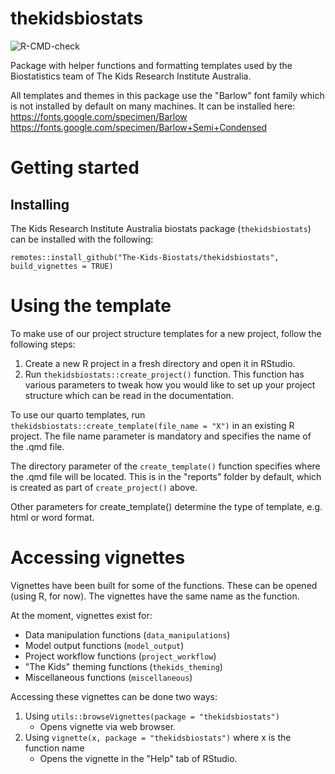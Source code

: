 # thekidsbiostats

![R-CMD-check](https://github.com/The-Kids-Biostats/thekidsbiostats/actions/workflows/R-CMD-check.yaml/badge.svg)

Package with helper functions and formatting templates used by the Biostatistics team of The Kids Research Institute Australia.

All templates and themes in this package use the "Barlow" font family which is not installed by default on many machines. It can be installed here: 
https://fonts.google.com/specimen/Barlow
https://fonts.google.com/specimen/Barlow+Semi+Condensed

# Getting started

## Installing

The Kids Research Institute Australia biostats package (`thekidsbiostats`) can be installed with the following:

```         
remotes::install_github("The-Kids-Biostats/thekidsbiostats", build_vignettes = TRUE)
```
# Using the template

To make use of our project structure templates for a new project, follow the following steps:

1. Create a new R project in a fresh directory and open it in RStudio.
2. Run `thekidsbiostats::create_project()` function. This function has various parameters to tweak how you would like to set up your project structure which can be read in the documentation. 

To use our quarto templates, run `thekidsbiostats::create_template(file_name = "X")` in an existing R project. The file name parameter is mandatory and specifies the name of the .qmd file. 

The directory parameter of the `create_template()` function specifies where the .qmd file will be located. This is in the "reports" folder by default, which is created as part of `create_project()` above. 

Other parameters for create_template() determine the type of template, e.g. html or word format. 

# Accessing vignettes

Vignettes have been built for some of the functions. These can be opened (using R, for now). The vignettes have the same name as the function.

At the moment, vignettes exist for:

+ Data manipulation functions (`data_manipulations`)
+ Model output functions (`model_output`)
+ Project workflow functions (`project_workflow`)
+ "The Kids" theming functions (`thekids_theming`)
+ Miscellaneous functions (`miscellaneous`)

Accessing these vignettes can be done two ways:

1) Using `utils::browseVignettes(package = "thekidsbiostats")`
     + Opens vignette via web browser.
3) Using `vignette(x, package = "thekidsbiostats")` where x is the function name
     + Opens the vignette in the "Help" tab of RStudio.


